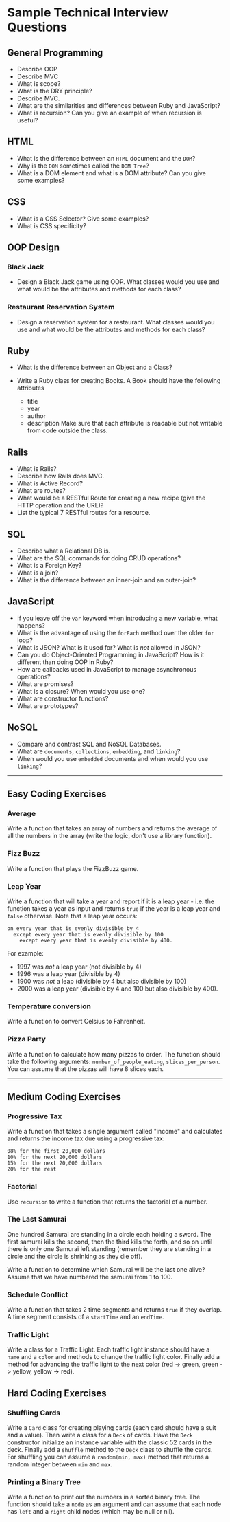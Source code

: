 # Sample Technical Interview Questions

## General Programming

* Describe OOP
* Describe MVC
* What is scope?
* What is the DRY principle?
* Describe MVC.
* What are the similarities and differences between Ruby and JavaScript?
* What is recursion? Can you give an example of when recursion is useful?

## HTML

* What is the difference between an `HTML` document and the `DOM`?
* Why is the `DOM` sometimes called the `DOM Tree`?
* What is a DOM element and what is a DOM attribute? Can you give some examples?

## CSS

* What is a CSS Selector? Give some examples?
* What is CSS specificity?

## OOP Design

### Black Jack

* Design a Black Jack game using OOP. What classes would you use and what would be the attributes and methods for each class?

### Restaurant Reservation System

* Design a reservation system for a restaurant. What classes would you use and what would be the attributes and methods for each class?

## Ruby

* What is the difference between an Object and a Class?

* Write a Ruby class for creating Books. A Book should have the following attributes
  - title
  - year
  - author
  - description
  Make sure that each attribute is readable but not writable from code outside the class.

## Rails

* What is Rails?
* Describe how Rails does MVC.
* What is Active Record?
* What are routes?
* What would be a RESTful Route for creating a new recipe (give the HTTP operation and the URL)?
* List the typical 7 RESTful routes for a resource.

## SQL

* Describe what a Relational DB is.
* What are the SQL commands for doing CRUD operations?
* What is a Foreign Key?
* What is a join?
* What is the difference between an inner-join and an outer-join?

## JavaScript

* If you leave off the `var` keyword when introducing a new variable, what happens?
* What is the advantage of using the `forEach` method over the older `for` loop?
* What is JSON? What is it used for? What is _not_ allowed in JSON?
* Can you do Object-Oriented Programming in JavaScript? How is it different than doing OOP in Ruby?
* How are callbacks used in JavaScript to manage asynchronous operations?
* What are promises?
* What is a closure? When would you use one?
* What are constructor functions?
* What are prototypes?

## NoSQL

* Compare and contrast SQL and NoSQL Databases.
* What are `documents`, `collections`, `embedding`, and `linking`?
* When would you use `embedded` documents and when would you use `linking`?

---

## Easy Coding Exercises

### Average

Write a function that takes an array of numbers and returns the average of all the numbers in the array (write the logic, don't use a library function).

### Fizz Buzz

Write a function that plays the FizzBuzz game.

### Leap Year

Write a function that will take a year and report if it is a leap year - i.e. the function takes a year as input and returns `true` if the year is a leap year and `false` otherwise. Note that a leap year occurs:

```plain
on every year that is evenly divisible by 4
  except every year that is evenly divisible by 100
    except every year that is evenly divisible by 400.
```

For example:
* 1997 was *not* a leap year (not divisible by 4)
* 1996 was a leap year (divisible by 4)
* 1900 was *not* a leap (divisible by 4 but also divisible by 100)
* 2000 was a leap year (divisible by 4 and 100 but also divisible by 400).

### Temperature conversion

Write a function to convert Celsius to Fahrenheit.

### Pizza Party

Write a function to calculate how many pizzas to order. The function should take the following arguments: `number_of_people_eating`, `slices_per_person`. You can assume that the pizzas will have 8 slices each.

---

## Medium Coding Exercises

### Progressive Tax

Write a function that takes a single argument called "income" and calculates and returns the income tax due using a progressive tax:

    08% for the first 20,000 dollars
    10% for the next 20,000 dollars
    15% for the next 20,000 dollars
    20% for the rest

### Factorial

Use `recursion` to write a function that returns the factorial of a number.

### The Last Samurai

One hundred Samurai are standing in a circle each holding a sword. The first samurai kills the second, then the third kills the forth, and so on until there is only one Samurai left standing (remember they are standing in a circle and the circle is shrinking as they die off).

Write a function to determine which Samurai will be the last one alive? Assume that we have numbered the samurai from 1 to 100.

### Schedule Conflict

Write a function that takes 2 time segments and returns `true` if they overlap. A time segment consists of a `startTime` and an `endTime`.

### Traffic Light

Write a class for a Traffic Light. Each traffic light instance should have a `name` and a `color` and methods to change the traffic light color. Finally add a method for advancing the traffic light to the next color (red -> green, green -> yellow, yellow -> red).

## Hard Coding Exercises

### Shuffling Cards

Write a `Card` class for creating playing cards (each card should have a suit and a value). Then write a class for a `Deck` of cards. Have the `Deck` constructor initialize an instance variable with the classic 52 cards in the deck. Finally add a `shuffle` method to the `Deck` class to shuffle the cards. For shuffling you can assume a `random(min, max)` method that returns a random integer between `min` and `max`.

### Printing a Binary Tree

Write a function to print out the numbers in a sorted binary tree. The function should take a `node` as an argument and can assume that each node has `left` and a `right` child nodes (which may be null or nil).

